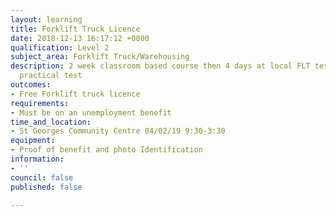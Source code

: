 ```yaml
---
layout: learning
title: Forklift Truck Licence
date: 2018-12-13 16:17:12 +0000
qualification: Level 2
subject_area: Forklift Truck/Warehousing
description: 2 week classroom based course then 4 days at local FLT test centre for
  practical test
outcomes:
- Free Forklift truck licence
requirements:
- Must be on an unemployment benefit
time_and_location:
- St Georges Community Centre 04/02/19 9:30-3:30
equipment:
- Proof of benefit and photo Identification
information:
- ''
council: false
published: false

---
```

